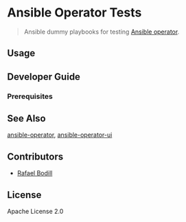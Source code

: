 # Ansible Operator Tests

> Ansible dummy playbooks for testing [Ansible operator].

## Usage

## Developer Guide

### Prerequisites

## See Also

[ansible-operator], [ansible-operator-ui]

## Contributors

- [Rafael Bodill](https://github.com/rafi)

## License

Apache License 2.0

[Ansible operator]: https://github.com/tikalk/ansible-operator
[ansible-operator]: https://github.com/tikalk/ansible-operator
[ansible-operator-ui]: https://github.com/tikalk/ansible-operator-ui
